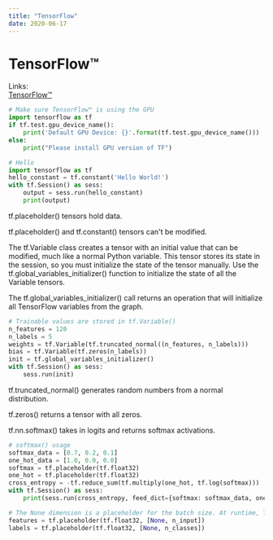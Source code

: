```yaml
---
title: "TensorFlow"
date: 2020-06-17
---
```


# TensorFlow™

Links:  
[TensorFlow™](https://www.tensorflow.org/)

```python
# Make sure TensorFlow™ is using the GPU
import tensorflow as tf
if tf.test.gpu_device_name():
    print('Default GPU Device: {}'.format(tf.test.gpu_device_name()))
else:
    print("Please install GPU version of TF")

# Hello
import tensorflow as tf
hello_constant = tf.constant('Hello World!')
with tf.Session() as sess:
    output = sess.run(hello_constant)
    print(output)
```
tf.placeholder() tensors hold data.

tf.placeholder() and tf.constant() tensors can't be modified.

The tf.Variable class creates a tensor with an initial value that can be modified, much like a normal Python variable. 
This tensor stores its state in the session, so you must initialize the state of the tensor manually.
Use the tf.global_variables_initializer() function to initialize the state of all the Variable tensors.

The tf.global_variables_initializer() call returns an operation that will initialize all TensorFlow variables from the graph.

```python
# Trainable values are stored in tf.Variable()
n_features = 120
n_labels = 5
weights = tf.Variable(tf.truncated_normal((n_features, n_labels)))
bias = tf.Variable(tf.zeros(n_labels))
init = tf.global_variables_initializer()
with tf.Session() as sess:
    sess.run(init)
```

tf.truncated_normal() generates random numbers from a normal distribution.

tf.zeros() returns a tensor with all zeros.

tf.nn.softmax() takes in logits and returns softmax activations.

```python
# softmax() usage
softmax_data = [0.7, 0.2, 0.1]
one_hot_data = [1.0, 0.0, 0.0]
softmax = tf.placeholder(tf.float32)
one_hot = tf.placeholder(tf.float32)
cross_entropy = -tf.reduce_sum(tf.multiply(one_hot, tf.log(softmax)))
with tf.Session() as sess:
    print(sess.run(cross_entropy, feed_dict={softmax: softmax_data, one_hot: one_hot_data}))

# The None dimension is a placeholder for the batch size. At runtime, TensorFlow will accept any batch size greater than 0.
features = tf.placeholder(tf.float32, [None, n_input])
labels = tf.placeholder(tf.float32, [None, n_classes])
```